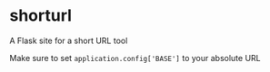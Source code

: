 # shorturl
A Flask site for a short URL tool

Make sure to set `application.config['BASE']` to your absolute URL
